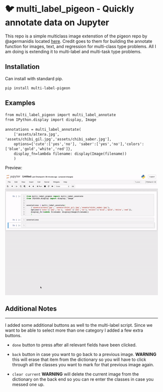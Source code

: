 🐦 multi_label_pigeon - Quickly annotate data on Jupyter
========================

This repo is a simple multiclass image extenstion of the pigeon repo by
@agermanidis located [here](https://github.com/agermanidis/pigeon). Credit goes to them for building
the annotate function for images, text, and regression for multi-class type problems. All I am doing is extending it to multi-label and multi-task type problems.

## Installation

Can install with standard pip.

```
pip install multi-label-pigeon
```


## Examples

```
from multi_label_pigeon import multi_label_annotate
from IPython.display import display, Image

annotations = multi_label_annotate(
    ['assets/altera.jpg', 'assets/chibi_gil.jpg','assets/chibi_saber.jpg'],
    options={'cute':['yes','no'], 'saber':['yes','no'],'colors':['blue','gold','white','red']},
    display_fn=lambda filename: display(Image(filename))
    )
```
Preview:

![alt text](/assets/sample_usage4.gif)

## Additional Notes
____
I added some additional buttons as well to the multi-label script. Since we want to be able to select more than one category I added a few extra buttons.

- `done` button to press after all relevant fields have been clicked. 

- `back` button in case you want to go back to a previous image. **WARNING** this will erase that item from the dictionary so you will have to click through all the classes you want to mark for that previous image again. 

- `clear current` **WARNING** will delete the current image from the dictionary on the back end so you can re enter the classes in case you messed one up.
